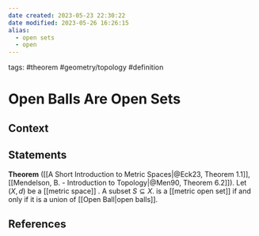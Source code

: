 ```yaml
---
date created: 2023-05-23 22:30:22
date modified: 2023-05-26 16:26:15
alias:
  - open sets
  - open
---
```

tags: #theorem #geometry/topology #definition

# Open Balls Are Open Sets

## Context

## Statements

**Theorem** ([[A Short Introduction to Metric Spaces|@Eck23, Theorem 1.1]], [[Mendelson, B. - Introduction to Topology|@Men90, Theorem 6.2]]). Let $(X,d)$ be a [[metric space]] . A subset $S\subseteq X$. is a [[metric open set]] if and only if it is a union of [[Open Ball|open balls]].

## References